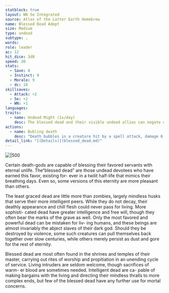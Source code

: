 ```yaml
---
statblock: true
layout: WN 5e Integrated
source: Atlas of the Latter Earth Homebrew
name: Blessed Dead Adept
size: Medium
type: undead
subtype: ,
words: 
role: leader
ac: 12
hit_dice: 3d8
speed: 30 
stats:
  - Save: 8 
  - Instinct: 9
  - Morale: 9
  - dc: 10
skillsaves:
  - Attack: +2
  - 5e: +2
  - WN: +1
languages: 
traits:
  - name: Undead Might (1x/day)
    desc: The blessed dead and their visible undead allies can negate one instance of damage or control inflicted by Necromantic spells or other anti-undead powers. If the blessed dead is destroyed, this protection ceases for their allies. 2 pt.
actions:
  - name: Bubling death
    desc: "Death bubbles in a creature hit by a spell attack, damage 6 (2d4 + 1)"
detail_link: "[(Details)](blessed_dead.md)"
---
```


![|500](https://i.imgur.com/M1JiWOO.png)

Certain death-gods are capable of blessing their favored servants with eternal unlife. The“blessed dead” are those undead devotees who have earned this favor, existing for- ever in a twilit half-life that mimics their breathing days. Even so, some versions of this eternity are more pleasant than others.

The least graced dead are little more than zombies, largely mindless husks that serve their more intelligent peers. While they do not decay, their deathly appearance and chill flesh could never pass for living. More sophisti- cated dead have greater intelligence and free will, though they often bear the marks of the grave as well. Only the most favored and powerful dead can be mistaken for liv- ing humans, and these beings are almost invariably the abject slaves of their dark god. Should they be destroyed by violence, some such creatures can pull themselves back together over slow centuries, while others merely persist as dust and gore for the rest of eternity.

Blessed dead are most often found in the shrines and temples of their master, carrying out rites of worship and propitiation in an unending cycle of service. Living intruders are seldom welcome, though sacrifices of warm- er blood are sometimes needed. Intelligent dead are ca- pable of making bargains with the living and directing their mindless thralls to more complex ends, but few of the blessed dead have any further use for mortal concerns.